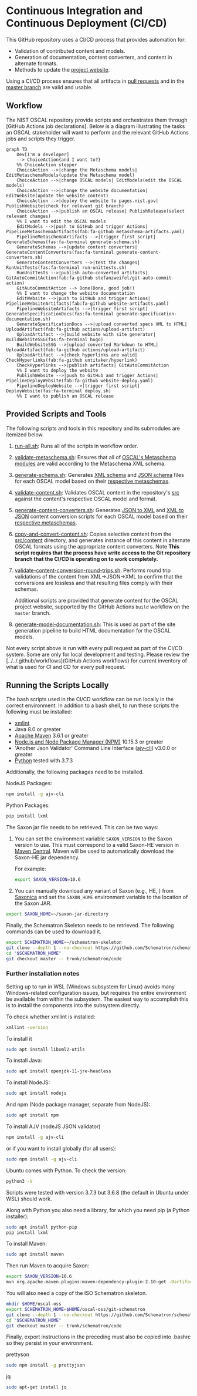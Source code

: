 # Continuous Integration and Continuous Deployment (CI/CD)

This GitHub repository uses a CI/CD process that provides automation for:

- Validation of contributed content and models.
- Generation of documentation, content converters, and content in alternate formats.
- Methods to update the [project website](https://pages.nist.gov/OSCAL).

Using a CI/CD process ensures that all artifacts in [pull requests](https://github.com/usnistgov/OSCAL/blob/master/CONTRIBUTING.md) and in the [master branch](https://github.com/usnistgov/OSCAL) are valid and usable.

## Workflow

The NIST OSCAL repository provide scripts and orchestrates them through [GitHub Actions job declarations]. Below is a diagram illustrating the tasks an OSCAL stakeholder will want to perform and the relevant GitHub Actions jobs and scripts they trigger.

```mermaid
graph TD
    Dev[I'm a developer] 
    --> ChoiceAction{and I want to?}
    %% ChoiceAction stepper
    ChoiceAction -->|change the Metaschema models| EditMetaschemaModels(update the Metaschema model)
    ChoiceAction -->|change OSCAL models| EditModels(edit the OSCAL models)
    ChoiceAction -->|change the website documentation| EditWebsite(update the website content)
    ChoiceAction -->|deploy the website to pages.nist.gov| PublishWebsite(check for relevant git branch)
    ChoiceAction -->|publish an OSCAL release| PublishRelease(select relevant changes)
    %% I want to edit the OSCAL models
    EditModels -->|push to GitHub and trigger Actions| PipelineMetaschemaArtifacts(fab:fa-github metaschema-artifacts.yaml)
    PipelineMetaschemaArtifacts -->|trigger first script| GenerateSchemas(fas:fa-terminal generate-schema.sh)
    GenerateSchemas -->|update content converters| GenerateContentConverters(fas:fa-terminal generate-content-converters.sh)
    GenerateContentConverters -->|test the changes| RunUnitTests(fas:fa-terminal run-unittests.sh)
    RunUnitTests -->|publish auto-converted artifacts| GitAutoCommitAction(fab:fa-github stefanzweifel/git-auto-commit-action)
    GitAutoCommitAction --> Done(Done, good job!)
    %% I want to change the website documentation
    EditWebsite -->|push to GitHub and trigger Actions| PipelineWebsiteArtifacts(fab:fa-github website-artifacts.yaml)
    PipelineWebsiteArtifacts -->|trigger first script| GenerateSpecificationDocs(fas:fa-terminal generate-specification-documentation.sh)
    GenerateSpecificationDocs -->|upload converted specs XML to HTML| UploadArtifact(fab:fa-github actions/upload-artifact)
    UploadArtifact -->|build website with site generator| BuildWebsiteSSG(fas:fa-terminal hugo)
    BuildWebsiteSSG -->|upload converted Markdown to HTML| UploadArtifact(fab:fa-github actions/upload-artifact)
    UploadArtifact -->|check hyperlinks are valid| CheckHyperlinks(fab:fa-github untitaker/hyperlink)
    CheckHyperlinks -->|publish artifacts| GitAutoCommitAction
    %% I want to deploy the website
    PublishWebsite -->|push to GitHub and trigger Actions| PipelineDeployWebsite(fab:fa-github website-deploy.yaml)
    PipelineDeployWebsite -->|trigger first script| DeployWebsite(fas:fa-terminal deploy.sh)
    %% I want to publish an OSCAL release
```

## Provided Scripts and Tools

The following scripts and tools in this repository and its submodules are itemized below. 

1. [run-all.sh](run-all.sh): Runs all of the scripts in workflow order.
1. [validate-metaschema.sh](validate-metaschema.sh): Ensures that all of [OSCAL's Metaschema modules](https://github.com/usnistgov/OSCAL/tree/master/src/metaschema) are valid according to the Metaschema XML schema.
1. [generate-schema.sh](generate-schema.sh): Generates [XML schema](https://github.com/usnistgov/OSCAL/tree/master/xml/schema) and [JSON schema](https://github.com/usnistgov/OSCAL/tree/master/json/schema) files for each OSCAL model based on their [respective metaschemas](https://github.com/usnistgov/OSCAL/tree/master/src/metaschema).
1. [validate-content.sh](validate-content.sh): Validates OSCAL content in the repository's [src](https://github.com/usnistgov/OSCAL/tree/master/src) against the content's respective OSCAL model and format.
1. [generate-content-converters.sh](generate-content-converters.sh): Generates [JSON to XML](https://github.com/usnistgov/OSCAL/tree/master/xml/convert) and [XML to JSON](https://github.com/usnistgov/OSCAL/tree/master/json/convert) content conversion scripts for each OSCAL model based on their [respective metaschemas](https://github.com/usnistgov/OSCAL/tree/master/src/metaschema).
1. [copy-and-convert-content.sh](copy-and-convert-content.sh): Copies selective content from the [src/content](https://github.com/usnistgov/OSCAL/tree/master/src/content) directory, and generates instance of this content in alternate OSCAL formats using the appropriate content converters. Note __This script requires that the process have write access to the Git repository branch that the CI/CD is operating on to work completely.__
1. [validate-content-conversion-round-trips.sh](validate-content-conversion-round-trips.sh): Performs round trip validations of the content from XML->JSON->XML to confirm that the conversions are lossless and that resulting files comply with their schemas.

    Additional scripts are provided that generate content for the OSCAL project website, supported by the GitHub Actions ```build``` workflow on the ```master``` branch.

1. [generate-model-documentation.sh](generate-model-documentation.sh): This is used as part of the site generation pipeline to build HTML documentation for the OSCAL models.

Not every script above is run with every pull request as part of the CI/CD system. Some are only for local development and testing. Please review the [../../.github/workflows](GitHub Actions workflows) for current inventory of what is used for CI and CD for every pull request.

## Running the Scripts Locally

The bash scripts used in the CI/CD workflow can be run locally in the correct environment. In addition to a bash shell, to run these scripts the following must be installed:

- [xmlint](http://xmlsoft.org/xmllint.html)
- Java 8.0 or greater
- [Apache Maven](https://maven.apache.org/) 3.6.1 or greater
- [Node.js and Node Package Manager (NPM)](https://nodejs.org/en/) 10.15.3 or greater
- 'Another Json Validator' Command Line Interface ([ajv-cli](https://github.com/jessedc/ajv-cli)) v3.0.0 or greater
- [Python](https://www.python.org/) tested with 3.7.3

Additionally, the following packages need to be installed.

NodeJS Packages:

```bash
npm install -g ajv-cli
```

Python Packages:

```bash
pip install lxml
```

The Saxon jar file needs to be retrieved. This can be two ways:

1. You can set the environment variable ```SAXON_VERSION``` to the Saxon version to use. This must correspond to a valid Saxon-HE version in [Maven Central](https://search.maven.org/artifact/net.sf.saxon/Saxon-HE). Maven will be used to automatically download the Saxon-HE jar dependency.

    For example:

    ```bash
    export SAXON_VERSION=10.6
    ```

2. You can manually download any variant of Saxon (e.g., HE, ) from [Saxonica](https://www.saxonica.com/download/java.xml) and set the ```SAXON_HOME``` environment variable to the location of the Saxon JAR.

```bash
export SAXON_HOME=~/saxon-jar-directory
```

Finally, the Schematron Skeleton needs to be retrieved. The following commands can be used to download it.

```bash
export SCHEMATRON_HOME=~/schematron-skeleton
git clone --depth 1 --no-checkout https://github.com/Schematron/schematron.git "$SCHEMATRON_HOME"
cd "$SCHEMATRON_HOME"
git checkout master -- trunk/schematron/code
```

### Further installation notes

Setting up to run in WSL (Windows subsystem for Linux) avoids many Windows-related configuration issues, but requires the entire environment be available from within the subsystem. The easiest way to accomplish this is to install the components into the subsystem directly.

To check whether xmllint is installed:

```bash
xmllint -version
```

To install it

```bash
sudo apt install libxml2-utils
```

To install Java:

```bash
sudo apt install openjdk-11-jre-headless
```

To install NodeJS:

```bash
sudo apt install nodejs
```

And npm (Node package manager, separate from NodeJS):

```bash
sudo apt install npm
```

To install AJV (nodeJS JSON validator)

```bash
npm install -g ajv-cli
```

or if you want to install globally (for all users):

```bash
sudo npm install -g ajv-cli
```

Ubuntu comes with Python. To check the version:

```bash
python3 -V
```

Scripts were tested with version 3.7.3 but 3.6.8 (the default in Ubuntu under WSL) should work.

Along with Python you also need a library, for which you need pip (a Python installer):

```bash
sudo apt install python-pip
pip install lxml

```

To install Maven:

```bash
sudo apt install maven
```

Then run Maven to acquire Saxon:

```bash
export SAXON_VERSION=10.6
mvn org.apache.maven.plugins:maven-dependency-plugin:2.10:get -DartifactId=Saxon-HE -DgroupId=net.sf.saxon -Dversion=$SAXON_VERSION
```

You will also need a copy of the ISO Schematron skeleton.

```bash
mkdir $HOME/oscal-oss
export SCHEMATRON_HOME=$HOME/oscal-oss/git-schematron
git clone --depth 1 --no-checkout https://github.com/Schematron/schematron.git "$SCHEMATRON_HOME"
cd "$SCHEMATRON_HOME"
git checkout master -- trunk/schematron/code
```

Finally, export instructions in the preceding must also be copied into .bashrc so they persist in your environment.

prettyson

```bash
sudo npm install -g prettyjson
```

jq

```bash
sudo apt-get install jq
```
